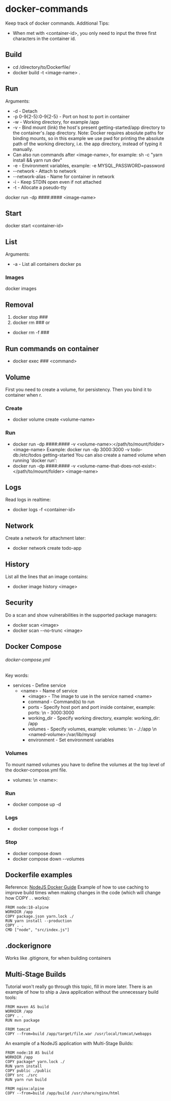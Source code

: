 # docker-commands
Keep track of docker commands. Additional Tips:
  * When met with &lt;container-id>, you only need to input the three first characters in the container id.

## Build
  * cd /directory/to/Dockerfile/
  * docker build -t &lt;image-name> .

## Run
Arguments:
  * -d - Detach
  * -p 0-9{2-5}:0-9{2-5} - Port on host to port in container
  * -w - Working directory, for example /app
  * -v - Bind mount (link) the host's present getting-started/app directory to the container's /app directory. Note: Docker requires absolute paths for binding mounts, so in this example we use pwd for printing the absolute path of the working directory, i.e. the app directory, instead of typing it manually.
  * Can also run commands after &lt;image-name>, for example: sh -c "yarn install && yarn run dev"
  * -e - Environment variables, example: -e MYSQL_PASSWORD=password
  * --network - Attach to network
  * --network-alias - Name for container in network
  * -i - Keep STDIN open even if not attached
  * -t - Allocate a pseudo-tty

docker run -dp ####:#### &lt;image-name>

## Start
docker start &lt;container-id>

## List
Arguments:
  * -a - List all containers
docker ps
### Images
docker images

## Removal
1. docker stop ###
2. docker rm ###
or
  * docker rm -f ###

## Run commands on container
  * docker exec ### &lt;command>

## Volume
First you need to create a volume, for persistency.
Then you bind it to container when r.
### Create
  * docker volume create &lt;volume-name>
### Run
  * docker run -dp ####:#### -v &lt;volume-name>:&lt;/path/to/mount/folder> &lt;image-name>
Example: docker run -dp 3000:3000 -v todo-db:/etc/todos getting-started
You can also create a named volume when running 'docker run':
  * docker run -dp ####:#### -v &lt;volume-name-that-does-not-exist>:&lt;/path/to/mount/folder> &lt;image-name>

## Logs
Read logs in realtime:
  * docker logs -f &lt;container-id>
  
## Network
Create a network for attachment later:
  * docker network create todo-app

## History
List all the lines that an image contains:
  * docker image history &lt;image>

## Security
Do a scan and show vulnerabilities in the supported package managers:
  * docker scan &lt;image>
  * docker scan --no-trunc &lt;image>
  
## Docker Compose
###### docker-compose.yml
Key words:
  * services - Define service
    * &lt;name> - Name of service
      * &lt;image> - The image to use in the service named &lt;name>
      * command - Command(s) to run
      * ports - Specify host port and port inside container, example: ports: \n - 3000:3000
      * working_dir - Specify working directory, example: working_dir: /app
      * volumes - Specify volumes, example: volumes: \n - ./:/app \n &lt;named-volume>:/var/lib/mysql
      * environment - Set environment variables
### Volumes
To mount named volumes you have to define the volumes at the top level of the docker-compose.yml file.
  * volumes: \n &lt;name>:

### Run
  * docker compose up -d
  
### Logs
  * docker compose logs -f
  
### Stop
  * docker compose down
  * docker compose down --volumes

## Dockerfile examples
Reference: [NodeJS Docker Guide](https://nodejs.org/en/docs/guides/nodejs-docker-webapp/)
Example of how to use caching to improve build times when making changes in the code (which will change how COPY . . works):
```
FROM node:18-alpine
WORKDIR /app
COPY package.json yarn.lock ./
RUN yarn install --production
COPY . .
CMD ["node", "src/index.js"]
```

## .dockerignore
Works like .gitignore, for when building containers

## Multi-Stage Builds
Tutorial won't really go through this topic, fill in more later. There is an example of how to ship a Java application without the unnecessary build tools:

```
FROM maven AS build
WORKDIR /app
COPY . .
RUN mvn package

FROM tomcat
COPY --from=build /app/target/file.war /usr/local/tomcat/webapps
```

An example of a NodeJS application with Multi-Stage Builds:

```
FROM node:18 AS build
WORKDIR /app
COPY package* yarn.lock ./
RUN yarn install
COPY public ./public
COPY src ./src
RUN yarn run build

FROM nginx:alpine
COPY --from=build /app/build /usr/share/nginx/html
```
